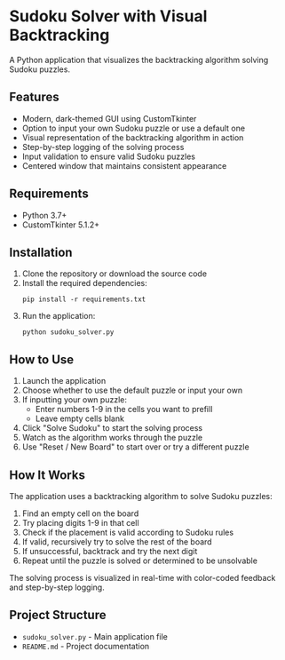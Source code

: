 # Sudoku Solver with Visual Backtracking

A Python application that visualizes the backtracking algorithm solving Sudoku puzzles.

## Features

- Modern, dark-themed GUI using CustomTkinter
- Option to input your own Sudoku puzzle or use a default one
- Visual representation of the backtracking algorithm in action
- Step-by-step logging of the solving process
- Input validation to ensure valid Sudoku puzzles
- Centered window that maintains consistent appearance

## Requirements

- Python 3.7+
- CustomTkinter 5.1.2+

## Installation

1. Clone the repository or download the source code
2. Install the required dependencies:
   ```
   pip install -r requirements.txt
   ```
3. Run the application:
   ```
   python sudoku_solver.py
   ```

## How to Use

1. Launch the application
2. Choose whether to use the default puzzle or input your own
3. If inputting your own puzzle:
   - Enter numbers 1-9 in the cells you want to prefill
   - Leave empty cells blank
4. Click "Solve Sudoku" to start the solving process
5. Watch as the algorithm works through the puzzle
6. Use "Reset / New Board" to start over or try a different puzzle

## How It Works

The application uses a backtracking algorithm to solve Sudoku puzzles:

1. Find an empty cell on the board
2. Try placing digits 1-9 in that cell
3. Check if the placement is valid according to Sudoku rules
4. If valid, recursively try to solve the rest of the board
5. If unsuccessful, backtrack and try the next digit
6. Repeat until the puzzle is solved or determined to be unsolvable

The solving process is visualized in real-time with color-coded feedback and step-by-step logging.

## Project Structure

- `sudoku_solver.py` - Main application file
- `README.md` - Project documentation
